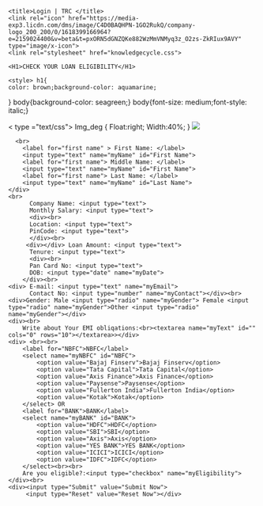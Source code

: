 

<html lang="en">
<head>
    <meta charset="UTF-8">
    <meta http-equiv="X-UA-Compatible" content="IE=edge">
    <meta name="viewport" content="width=device-width, initial-scale=1.0">
   
    <title>Login | TRC </title>
    <link rel="icon" href="https://media-exp3.licdn.com/dms/image/C4D0BAQHPN-1GO2RukQ/company-logo_200_200/0/1618399166964?e=2159024400&v=beta&t=pxORN5dGNZQKe882WzMmVNMyq3z_O2zs-ZkRIux9AVY" type="image/x-icon"> 
    <link rel="stylesheet" href="knowledgecycle.css">

</head>
<body >
    
    
    <H1>CHECK YOUR LOAN ELIGIBILITY</H1>
     
    <style> h1{
    color: brown;background-color: aquamarine;
}
  body{background-color: seagreen;}
        body{font-size: medium;font-style: italic;}

  < type ="text/css">
Img_deg
{ Float:right;
Width:40%;
} 
<Img class ="img_deg" src="https://th.bing.com/th/id/OIP.0RRZkj8CHLzO_E_JRQTzswHaE8?pid=ImgDet&rs=1 ">
 </style>
<form action="backend.php">
        <div>
            
      <br>
        <label for="first name" > First Name: </label>
        <input type="text" name="myName" id="First Name">
        <label for="first name"> Middle Name: </label>
        <input type="text" name="myName" id="First Name">
        <label for="first name"> Last Name: </label>
        <input type="text" name="myName" id="Last Name">
    </div>
    <br>
          Company Name: <input type="text">
          Monthly Salary: <input type="text">
          <div><br>
          Location: <input type="text">
          PinCode: <input type="text">
          </div><br>
         <div></div> Loan Amount: <input type="text">
          Tenure: <input type="text">
          <div><br> 
          Pan Card No: <input type="text">
          DOB: <input type="date" name="myDate">
        </div><br>
    <div> E-mail: <input type="text" name="myEmail">
          Contact No: <input type="number" name="myContact"></div><br>
    <div>Gender: Male <input type="radio" name="myGender"> Female <input type="radio" name="myGender">Other <input type="radio" name="myGender"></div>
    <div><br>
        Write about Your EMI obliqations:<br><textarea name="myText" id="" cols="0" rows="10"></textarea>></div>
    <div> <br><br>
        <label for="NBFC">NBFC</label>
        <select name="myNBFC" id="NBFC">
            <option value="Bajaj Finserv">Bajaj Finserv</option>
            <option value="Tata Capital">Tata Capital</option>
            <option value="Axis Finance">Axis Finance</option>
            <option value="Paysense">Paysense</option>
            <option value="Fullerton India">Fullerton India</option>
            <option value="Kotak">Kotak</option>
        </select> OR 
        <label for="BANK">BANK</label>
        <select name="myBANK" id="BANK">
            <option value="HDFC">HDFC</option>
            <option value="SBI">SBI</option>
            <option value="Axis">Axis</option>
            <option value="YES BANK">YES BANK</option>
            <option value="ICICI">ICICI</option>
            <option value="IDFC">IDFC</option>
        </select><br><br>
        Are you eligible?:<input type="checkbox" name="myEligibility">
    </div><br>
    <div><input type="Submit" value="Submit Now">
         <input type="Reset" value="Reset Now"></div>
 </form>
    </body>
</html>
